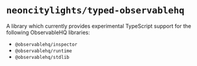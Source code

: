# `neoncitylights/typed-observablehq`

A library which currently provides experimental TypeScript support for the following ObservableHQ libraries:

- `@observablehq/inspector`
- `@observablehq/runtime`
- `@observablehq/stdlib`
